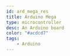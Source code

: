 ```yaml
---
id: ard_mega_res
title: Arduino Mega
type: microcontroller
desc: An Arduino board
color: "#acdcd7"
tags:
    - Arduino
---
```

